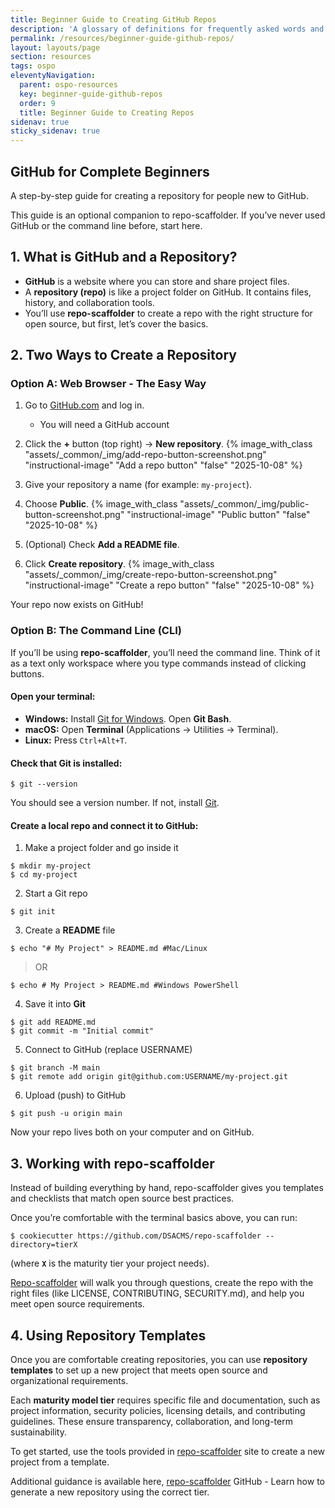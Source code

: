 ```yaml
---
title: Beginner Guide to Creating GitHub Repos
description: 'A glossary of definitions for frequently asked words and phrases'
permalink: /resources/beginner-guide-github-repos/
layout: layouts/page
section: resources
tags: ospo
eleventyNavigation:
  parent: ospo-resources
  key: beginner-guide-github-repos
  order: 9
  title: Beginner Guide to Creating Repos
sidenav: true
sticky_sidenav: true
---
```


## **GitHub for Complete Beginners**

A step-by-step guide for creating a repository for people new to GitHub.

This guide is an optional companion to repo-scaffolder. If you’ve never used GitHub or the command line before, start here.

## 1. What is GitHub and a Repository?

* **GitHub** is a website where you can store and share project files.  
* A **repository (repo)** is like a project folder on GitHub. It contains files, history, and collaboration tools.  
* You’ll use **repo-scaffolder** to create a repo with the right structure for open source, but first, let’s cover the basics.

## 2. Two Ways to Create a Repository

### Option A: Web Browser - The Easy Way

1. Go to [GitHub.com](https://github.com) and log in.   
    - You will need a GitHub account  
2. Click the **\+** button (top right) → **New repository**. 
{% image_with_class 
    "assets/_common/_img/add-repo-button-screenshot.png" "instructional-image" "Add a repo button" "false" "2025-10-08" %}

3. Give your repository a name (for example: `my-project`).  
4. Choose **Public**.
{% image_with_class 
    "assets/_common/_img/public-button-screenshot.png" "instructional-image" "Public button" "false" "2025-10-08" %}

5. (Optional) Check **Add a README file**.  
6. Click **Create repository**.
{% image_with_class 
    "assets/_common/_img/create-repo-button-screenshot.png" "instructional-image" "Create a repo button" "false" "2025-10-08" %}

Your repo now exists on GitHub\! 

### Option B: <span class="tooltip" data-tooltip="A command line interface (CLI) is a software mechanism you use to interact with your operating system using your keyboard.">The Command Line (CLI)</span>

If you’ll be using **repo-scaffolder**, you’ll need the command line. Think of it as a text only workspace where you type commands instead of clicking buttons.

#### Open your terminal:

* **Windows:** Install [Git for Windows](https://git-scm.com/download/win). Open **Git Bash**.  
* **macOS:** Open **Terminal** (Applications → Utilities → Terminal).  
* **Linux:** Press `Ctrl+Alt+T`.

#### Check that Git is installed:

```shell
$ git --version
```


You should see a version number. If not, install [Git](https://git-scm.com/downloads).

#### Create a local repo and connect it to GitHub:

1. Make a project folder and go inside it  
```shell
$ mkdir my-project
$ cd my-project  
```

2. Start a Git repo   
```shell
$ git init
``` 

3. Create a **README** file    
```shell
$ echo "# My Project" > README.md #Mac/Linux  
``` 
>OR

```shell 
$ echo # My Project > README.md #Windows PowerShell
```

4. Save it into **Git**  
```shell
$ git add README.md 
$ git commit -m "Initial commit" 
```

5. Connect to GitHub (replace USERNAME)  
```shell 
$ git branch -M main  
$ git remote add origin git@github.com:USERNAME/my-project.git
```

6. Upload (push) to GitHub  
```shell
$ git push -u origin main
```

Now your repo lives both on your computer and on GitHub.

## 3. Working with repo-scaffolder

Instead of building everything by hand, repo-scaffolder gives you templates and checklists that match open source best practices.

Once you’re comfortable with the terminal basics above, you can run:

```shell
$ cookiecutter https://github.com/DSACMS/repo-scaffolder --directory=tierX 
```

(where **`X`** is the maturity tier your project needs).

[Repo-scaffolder](https://dsacms.github.io/repo-scaffolder/) will walk you through questions, create the repo with the right files (like LICENSE, CONTRIBUTING, SECURITY.md), and help you meet open source requirements.

## 4. Using Repository Templates

Once you are comfortable creating repositories, you can use **repository templates** to set up a new project that meets open source and organizational requirements.

Each **maturity model tier** requires specific file and documentation, such as project information, security policies, licensing details, and contributing guidelines. These ensure transparency, collaboration, and long-term sustainability.

 To get started, use the tools provided in [repo-scaffolder](https://dsacms.github.io/repo-scaffolder/#repo-to-project) site to create a new project from a template.

 Additional guidance is available here, [repo-scaffolder](https://github.com/DSACMS/repo-scaffolder?tab=readme-ov-file#2-set-up-your-repository) GitHub - Learn how to generate a new repository using the correct tier.